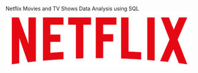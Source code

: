 Netflix Movies and TV Shows Data Analysis using SQL
![Netflix Logo](https://github.com/Rohitvihan/Netflix_data_analysis_using_sql/blob/main/Netfliximg.png)
